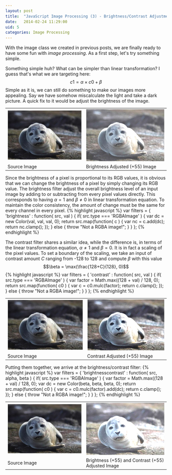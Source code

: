 ```yaml
---
layout: post
title:  "JavaScript Image Processing (3) - Brightness/Contrast Adjustment"
date:   2014-02-24 11:29:00
uid: 5
categories: Image Processing
---
```


With the image class we created in previous posts, we are finally ready to have some fun with *image processing*.
As a first step, let's try something simple.

Something simple huh? What can be simpler than linear transformation? I guess that's what we are targeting here:
$$c1 = \alpha \times c0 + \beta$$
Simple as it is, we can still do something to make our images more appealing. Say we have somehow miscalculate the light
 and take a dark picture. A quick fix to it would be adjust the brightness of the image.

<div align="center">
<table>
<tr>
<td><img class="post exampleimg" src="/projects/imageprocjs/seal.jpg"></td>
<td><img class="post exampleimg" src="/projects/imageprocjs/images/brightness55.png"></td>
</tr>
<tr>
<td>Source Image</td><td>Brightness Adjusted (+55) Image</td>
</tr>
</table>
</div>

Since the brightness of a pixel is proportional to
its RGB values, it is obvious that we can change the brightness of a pixel by simply changing its RGB value.
The brightness filter adjust the overall brightness level of an input image by adding to or subtracting from
every pixel values directly. This corresponds to having $\alpha=1$ and $\beta\ne 0$ in linear transformation equation.
To maintain the color consistency, the amount of change must be the same for every channel
in every pixel.
{% highlight javascript %}
var filters = {
'brightness' : function( src, val ) {
        if( src.type === 'RGBAImage' ) {
            var dc = new Color(val, val, val, 0);
            return src.map(function( c ) {
                var nc = c.add(dc);
                return nc.clamp();
            });
        }
        else {
            throw "Not a RGBA image!";
        }
    }
};
{% endhighlight %}

The contrast filter shares a similar idea, while the difference is, in terms of the linear transformation equation,
$\alpha\ne1$ and $\beta=0$. It is in fact a scaling of the pixel values. To set a boundary of the scaling, we take an input
of contrast amount $C$ ranging from -128 to 128 and compute $\beta$ with this value $$\beta = \max(\frac{128+C}{128}, 0)$$
{% highlight javascript %}
var filters = {
    'contrast' : function( src, val ) {
        if( src.type === 'RGBAImage' ) {
            var factor = Math.max((128 + val) / 128, 0);
            return src.map(function( c0 ) {
                var c = c0.mulc(factor);
                return c.clamp();
            });
        }
        else {
            throw "Not a RGBA image!";
        }
    }
};
{% endhighlight %}

<div align="center">
<table>
<tr>
<td><img class="post exampleimg" src="/projects/imageprocjs/seal.jpg"></td>
<td><img class="post exampleimg" src="/projects/imageprocjs/images/contrast55.png"></td>
</tr>
<tr>
<td>Source Image</td><td>Contrast Adjusted (+55) Image</td>
</tr>
</table>
</div>

Putting them together, we arrive at the brightness/contrast filter:
{% highlight javascript %}
var filters = {
    'brightnesscontrast' : function( src, alpha, beta ) {
        if( src.type === 'RGBAImage' ) {
            var factor = Math.max((128 + val) / 128, 0);
            var dc = new Color(beta, beta, beta, 0);
            return src.map(function( c0 ) {
                var c = c0.mulc(factor).add(dc);
                return c.clamp();
            });
        }
        else {
            throw "Not a RGBA image!";
        }
    }
};
{% endhighlight %}

<div align="center">
<table>
<tr>
<td><img class="post exampleimg" src="/projects/imageprocjs/seal.jpg"></td>
<td><img class="post exampleimg" src="/projects/imageprocjs/images/bc55.png"></td>
</tr>
<tr>
<td>Source Image</td><td>Brightness (+55) and Contrast (+55) Adjusted Image</td>
</tr>
</table>
</div>
